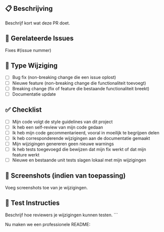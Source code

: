## 📋 Beschrijving
Beschrijf kort wat deze PR doet.

## 🔗 Gerelateerde Issues
Fixes #(issue nummer)

## 🧪 Type Wijziging
- [ ] Bug fix (non-breaking change die een issue oplost)
- [ ] Nieuwe feature (non-breaking change die functionaliteit toevoegt)
- [ ] Breaking change (fix of feature die bestaande functionaliteit breekt)
- [ ] Documentatie update

## ✅ Checklist
- [ ] Mijn code volgt de style guidelines van dit project
- [ ] Ik heb een self-review van mijn code gedaan
- [ ] Ik heb mijn code gecommentarieerd, vooral in moeilijk te begrijpen delen
- [ ] Ik heb corresponderende wijzigingen aan de documentatie gemaakt
- [ ] Mijn wijzigingen genereren geen nieuwe warnings
- [ ] Ik heb tests toegevoegd die bewijzen dat mijn fix werkt of dat mijn feature werkt
- [ ] Nieuwe en bestaande unit tests slagen lokaal met mijn wijzigingen

## 📱 Screenshots (indien van toepassing)
Voeg screenshots toe van je wijzigingen.

## 🧪 Test Instructies
Beschrijf hoe reviewers je wijzigingen kunnen testen.
\`\`\`

Nu maken we een professionele README:
